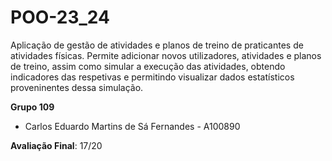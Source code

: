 # POO-23_24
Aplicação de gestão de atividades e planos de treino de praticantes de atividades físicas. Permite adicionar novos utilizadores, atividades e planos de treino, assim como simular a execução das atividades, obtendo indicadores das respetivas e permitindo visualizar dados estatísticos proveninentes dessa simulação.

**Grupo 109**
- Carlos Eduardo Martins de Sá Fernandes - A100890

**Avaliação Final**: 17/20
